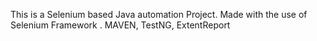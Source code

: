 This is a Selenium based Java automation Project. 
Made with the use of Selenium Framework .
MAVEN, TestNG, ExtentReport
